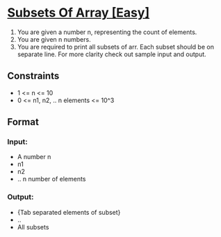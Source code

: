 # [Subsets Of Array [Easy]](https://nados.io/question/subsets-of-array)

1. You are given a number n, representing the count of elements.
2. You are given n numbers.
3. You are required to print all subsets of arr. Each subset should be
on separate line. For more clarity check out sample input and output.

## Constraints
- 1 <= n <= 10
- 0 <= n1, n2, .. n elements <= 10^3

## Format

### Input:
- A number n
- n1
- n2
- .. n number of elements

### Output:
- {Tab separated elements of subset}
- ..
- All subsets



